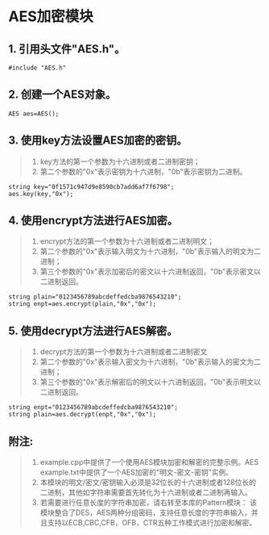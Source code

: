 # AES加密模块

   ## 1. 引用头文件"AES.h"。
    #include "AES.h"

   ## 2. 创建一个AES对象。
    AES aes=AES();

   ## 3. 使用key方法设置AES加密的密钥。
   > 1. key方法的第一个参数为十六进制或者二进制密钥；
   > 2. 第二个参数的"0x"表示密钥为十六进制，"0b"表示密钥为二进制。
   
    string key="0f1571c947d9e8590cb7add6af7f6798";   
    aes.key(key,"0x");


   ## 4. 使用encrypt方法进行AES加密。
   > 1. encrypt方法的第一个参数为十六进制或者二进制明文；
   > 2. 第二个参数的"0x"表示输入明文为十六进制，"0b"表示输入的明文为二进制；
   > 3. 第三个参数的"0x"表示加密后的密文以十六进制返回，"0b"表示密文以二进制返回。
   
    string plain="0123456789abcdeffedcba9876543210";
    string enpt=aes.encrypt(plain,"0x","0x");


   ## 5. 使用decrypt方法进行AES解密。
   > 1. decrypt方法的第一个参数为十六进制或者二进制密文
   > 2. 第二个参数的"0x"表示输入密文为十六进制，"0b"表示输入的密文为二进制；
   > 3. 第三个参数的"0x"表示解密后的明文以十六进制返回，"0b"表示明文以二进制返回。
   
    string enpt="0123456789abcdeffedcba9876543210";
    string plain=aes.decrypt(enpt,"0x","0x");


   ## 附注: 
   > 1. example.cpp中提供了一个使用AES模块加密和解密的完整示例。AES example.txt中提供了一个AES加密的"明文-密文-密钥"实例。
   > 2. 本模块的明文/密文/密钥输入必须是32位长的十六进制或者128位长的二进制，其他如字符串需要首先转化为十六进制或者二进制再输入。
   > 3. 若需要进行任意长度的字符串加密，请右转至本库的Pattern模块：
       该模块整合了DES，AES两种分组密码，支持任意长度的字符串输入，并且支持以ECB,CBC,CFB，OFB，CTR五种工作模式进行加密和解密。
